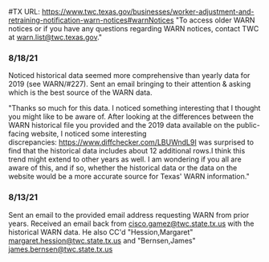 #TX
URL: https://www.twc.texas.gov/businesses/worker-adjustment-and-retraining-notification-warn-notices#warnNotices
"To access older WARN notices or if you have any questions regarding WARN notices, contact TWC at warn.list@twc.texas.gov."

### 8/18/21
Noticed historical data seemed more comprehensive than yearly data for 2019 (see WARN/#227). Sent an email bringing to their attention & asking which is the best source of the WARN data. 

"Thanks so much for this data. I noticed something interesting that I thought you might like to be aware of. After looking at the differences between the WARN historical file you provided and the 2019 data available on the public-facing website, I noticed some interesting discrepancies: https://www.diffchecker.com/LBUWndL9I was surprised to find that the historical data includes about 12 additional rows.I think this trend might extend to other years as well. I am wondering if you all are aware of this, and if so, whether the historical data or the data on the website would be a more accurate source for Texas' WARN information."

### 8/13/21
Sent an email to the provided email address requesting WARN from prior years. Received an email back from cisco.gamez@twc.state.tx.us with the historical WARN data. He also CC'd "Hession,Margaret" <margaret.hession@twc.state.tx.us> and 
"Bernsen,James" <james.bernsen@twc.state.tx.us>
